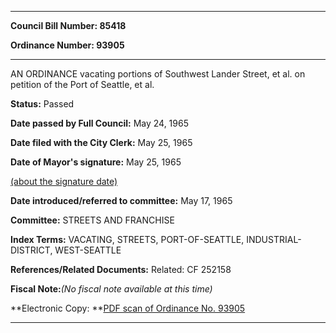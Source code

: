 

********

**Council Bill Number: 85418**
   
**Ordinance Number: 93905**
********

 AN ORDINANCE vacating portions of Southwest Lander Street, et al. on petition of the Port of Seattle, et al.

**Status:** Passed
   
**Date passed by Full Council:** May 24, 1965
   
**Date filed with the City Clerk:** May 25, 1965
   
**Date of Mayor's signature:** May 25, 1965
   
[(about the signature date)](/~public/approvaldate.htm)
   
   
   
**Date introduced/referred to committee:** May 17, 1965
   
**Committee:** STREETS AND FRANCHISE
   
   
**Index Terms:** VACATING, STREETS, PORT-OF-SEATTLE, INDUSTRIAL-DISTRICT, WEST-SEATTLE

**References/Related Documents:** Related: CF 252158

**Fiscal Note:**_(No fiscal note available at this time)_

**Electronic Copy: **[PDF scan of Ordinance No. 93905](/~archives/Ordinances/Ord_93905.pdf)

********

